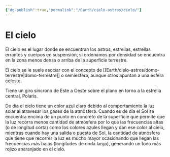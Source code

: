 ```yaml
---
{"dg-publish":true,"permalink":"/Earth/cielo-astros/cielo/"}
---
```



# El cielo

El cielo es el lugar donde se encuentran los astros, estrellas, estrellas errantes y cuerpos en suspensión, si ordenamos por densidad se encuentra en la zona menos densa o arriba de la superficie terrestre.

El cielo se le suele asociar con el concepto de [[Earth/cielo-astros/domo-terrestre\|domo-terrestre]] o semiesfera, aunque otros apuntan a una esfera celeste. 

Tiene un giro síncrono de Este a Oeste sobre el plano en torno a la estrella central, Polaris.

De día el cielo tiene un color azul claro debido al comportamiento la luz solar al atravesar los gases de la atmósfera. Cuando es de día el Sol se encuentra encima de un punto en concreto de la superficie que permite que la luz recorra menos cantidad de atmósfera por lo que las frecuencias altas (o de longitud corta) como los colores azules llegan y dan ese color al cielo, mientras cuando hay una salida o puesta de Sol, la cantidad de atmósfera que tiene que recorrer la luz es mucho mayor ocasionando que llegan las frecuencias más bajas (longitudes de onda larga), generando un tono más rojizo anaranjado en el cielo.